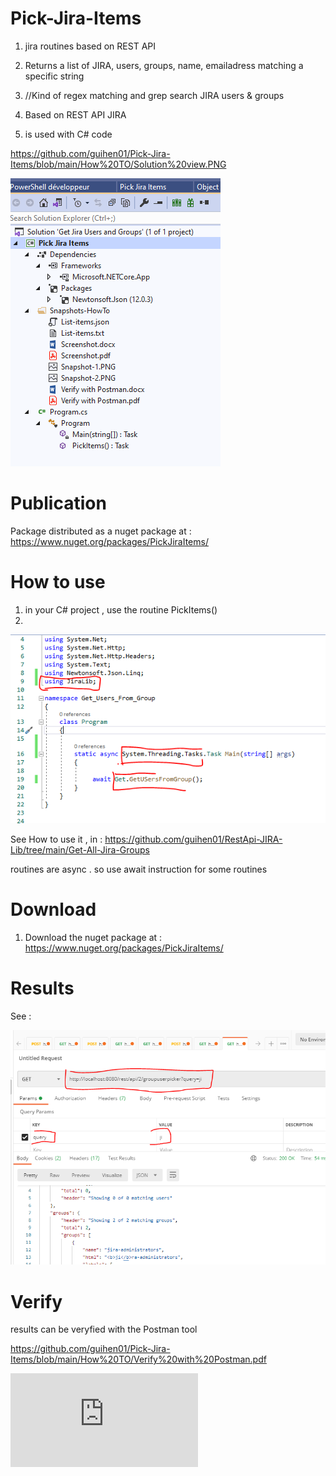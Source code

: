 # Pick-Jira-Items

1.  jira routines based on REST API
2. Returns a list of JIRA, users, groups, name, emailadress matching a specific string
3.   //Kind of regex matching and grep search  JIRA users & groups 
4. Based on REST API JIRA
 
3. is used with C# code 

 https://github.com/guihen01/Pick-Jira-Items/blob/main/How%20TO/Solution%20view.PNG

![alt text](https://github.com/guihen01/Pick-Jira-Items/blob/main/How%20TO/Solution%20view.PNG "Logo Title Text 1")

# Publication

Package distributed as a nuget package at :  https://www.nuget.org/packages/PickJiraItems/

# How to use

1. in your C# project , use the routine PickItems()
2. 

![alt text](https://github.com/guihen01/RestApi-JIRA-Lib/blob/main/Get%20Users%20From%20Group/Screenshots/Capture%20How%20to%20use.PNG "Logo Title Text 1")

See How to use it , in : https://github.com/guihen01/RestApi-JIRA-Lib/tree/main/Get-All-Jira-Groups

routines are async . so use await instruction for some routines 

# Download
1. Download the nuget package at : https://www.nuget.org/packages/PickJiraItems/

# Results 

See : 

![alt text](https://github.com/guihen01/Pick-Jira-Items/blob/main/How%20TO/Capture%20postman.PNG "Logo Title Text 1")



# Verify

results can be veryfied with the Postman tool

https://github.com/guihen01/Pick-Jira-Items/blob/main/How%20TO/Verify%20with%20Postman.pdf
 
 ![alt text](https://github.com/guihen01/Pick-Jira-Items/blob/main/How%20TO/Verify%20with%20Postman.pdf "Logo Title Text 1")
